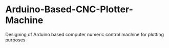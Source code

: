 # Arduino-Based-CNC-Plotter-Machine
Designing of Arduino based computer numeric control machine for plotting purposes
